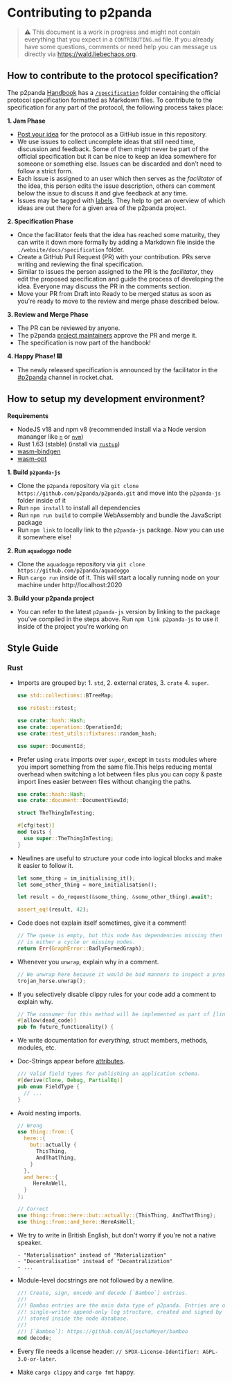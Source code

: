 # Contributing to p2panda

> ⚠️ This document is a work in progress and might not contain everything that you expect in a `CONTRIBUTING.md` file. If you already have some questions, comments or need help you can message us directly via https://wald.liebechaos.org.

## How to contribute to the protocol specification?

The p2panda [Handbook](https://github.com/p2panda/handbook) has a [`/specification`](/specification) folder containing the official protocol specification formatted as Markdown files. To contribute to the specification for any part of the protocol, the following process takes place:

**1. Jam Phase**

- [Post your idea](https://github.com/p2panda/handbook/issues/new) for the protocol as a GitHub issue in this repository.
- We use issues to collect uncomplete ideas that still need time, discussion and feedback. Some of them might never be part of the official specification but it can be nice to keep an idea somewhere for someone or something else. Issues can be discarded and don’t need to follow a strict form.
- Each issue is assigned to an user which then serves as the _facilitator_ of the idea, this person edits the issue description, others can comment below the issue to discuss it and give feedback at any time.
- Issues may be tagged with [labels](https://github.com/p2panda/handbook/labels). They help to get an overview of which ideas are out there for a given area of the p2panda project.

**2. Specification Phase**

- Once the facilitator feels that the idea has reached some maturity, they can write it down more formally by adding a Markdown file inside the `./website/docs/specification` folder.
- Create a GitHub Pull Request (PR) with your contribution. PRs serve writing and reviewing the final specification.
- Similar to issues the person assigned to the PR is the _facilitator_, they edit the proposed specification and guide the process of developing the idea. Everyone may discuss the PR in the comments section.
- Move your PR from Draft into Ready to be merged status as soon as you're ready to move to the review and merge phase described below.

**3. Review and Merge Phase**

- The PR can be reviewed by anyone.
- The p2panda [project maintainers](/CODEOWNERS) approve the PR and merge it.
- The specification is now part of the handbook!

**4. Happy Phase!** 🎆

- The newly released specification is announced by the facilitator in the [#p2panda](https://wald.liebechaos.org/channel/p2panda) channel in rocket.chat.

## How to setup my development environment?

**Requirements**

* NodeJS v18 and npm v8 (recommended install via a Node version mananger like [`n`](https://github.com/tj/n) or [`nvm`](https://github.com/nvm-sh/nvm))
* Rust 1.63 (stable) (install via [`rustup`](https://www.rust-lang.org/tools/install))
* [wasm-bindgen](https://rustwasm.github.io/wasm-bindgen/reference/cli.html)
* [wasm-opt](https://github.com/WebAssembly/binaryen/discussions/3797)

**1. Build `p2panda-js`**

- Clone the `p2panda` repository via `git clone https://github.com/p2panda/p2panda.git` and move into the `p2panda-js` folder inside of it
- Run `npm install` to install all dependencies
- Run `npm run build` to compile WebAssembly and bundle the JavaScript package
- Run `npm link` to locally link to the `p2panda-js` package. Now you can use it somewhere else!

**2. Run `aquadoggo` node**

- Clone the `aquadoggo` repository via `git clone https://github.com/p2panda/aquadoggo`
- Run `cargo run` inside of it. This will start a locally running node on your machine under http://localhost:2020

**3. Build your p2panda project**

- You can refer to the latest `p2panda-js` version by linking to the package you've compiled in the steps above. Run `npm link p2panda-js` to use it inside of the project you're working on

## Style Guide

### Rust

- Imports are grouped by: 1. `std`, 2. external crates, 3. `crate` 4. `super`.

  ```rust
  use std::collections::BTreeMap;

  use rstest::rstest;

  use crate::hash::Hash;
  use crate::operation::OperationId;
  use crate::test_utils::fixtures::random_hash;

  use super::DocumentId;
  ```

- Prefer using `crate` imports over `super`, except in `tests` modules where you import something from the same file.This helps reducing mental overhead when switching a lot between files plus you can copy & paste import lines easier between files without changing the paths.

  ```rust
  use crate::hash::Hash;
  use crate::document::DocumentViewId;

  struct TheThingImTesting;

  #[cfg(test)]
  mod tests {
    use super::TheThingImTesting;
  }
  ```

- Newlines are useful to structure your code into logical blocks and make it easier to follow it.

  ```rust
  let some_thing = im_initialising_it();
  let some_other_thing = more_initialisation();

  let result = do_request(&some_thing, &some_other_thing).await?;

  assert_eq!(result, 42);
  ```

- Code does not explain itself sometimes, give it a comment!

  ```rust
  // The queue is empty, but this node has dependencies missing then there
  // is either a cycle or missing nodes.
  return Err(GraphError::BadlyFormedGraph);
  ```

- Whenever you `unwrap`, explain why in a comment.

  ```rust
  // We unwrap here because it would be bad manners to inspect a present.
  trojan_horse.unwrap();
  ```

- If you selectively disable clippy rules for your code add a comment to explain why.

  ```rust
  // The consumer for this method will be implemented as part of [link to issue]
  #[allow(dead_code)]
  pub fn future_functionality() {
  ```

- We write documentation for _everything_, struct members, methods, modules, etc.

- Doc-Strings appear before [attributes](https://doc.rust-lang.org/reference/attributes.html).

  ```rust
  /// Valid field types for publishing an application schema.
  #[derive(Clone, Debug, PartialEq)]
  pub enum FieldType {
    // ...
  }
  ```

- Avoid nesting imports.

  ```rust
  // Wrong
  use thing::from::{
    here::{
      but::actually {
        ThisThing,
        AndThatThing,
      }
    },
    and_here::{
       HereAsWell,
    }
  };

  // Correct
  use thing::from::here::but::actually::{ThisThing, AndThatThing};
  use thing::from::and_here::HereAsWell;
  ```

- We try to write in British English, but don't worry if you're not a native speaker.

  ```
  - "Materialisation" instead of "Materialization"
  - "Decentralisation" instead of "Decentralization"
  - ...
  ```

- Module-level docstrings are not followed by a newline.

  ```rust
  //! Create, sign, encode and decode [`Bamboo`] entries.
  //!
  //! Bamboo entries are the main data type of p2panda. Entries are organised in a distributed,
  //! single-writer append-only log structure, created and signed by holders of private keys and
  //! stored inside the node database.
  //!
  //! [`Bamboo`]: https://github.com/AljoschaMeyer/bamboo
  mod decode;
  ```

- Every file needs a license header: `// SPDX-License-Identifier: AGPL-3.0-or-later`.

- Make `cargo clippy` and `cargo fmt` happy.
